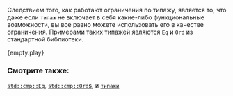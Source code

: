Следствием того, как работают ограничения по типажу, является то,
что даже если `типаж` не включает в себя какие-либо функциональные
возможности, вы все равно можете использовать его в качестве ограничения.
Примерами таких типажей являются `Eq` и `Ord` из стандартной библиотеки.

{empty.play}

### Смотрите также:

[`std::cmp::Eq`][eq], [`std::cmp::Ord`s][ord], и [`типажи`][traits]

[eq]: https://doc.rust-lang.org/std/cmp/trait.Eq.html
[ord]: https://doc.rust-lang.org/std/cmp/trait.Ord.html
[traits]: ../../trait.html
